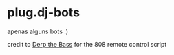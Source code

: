 plug.dj-bots
============
apenas alguns bots :)

credit to <a href="https://github.com/derpthebass" target="_blank">Derp the Bass</a> for the 808 remote control script
